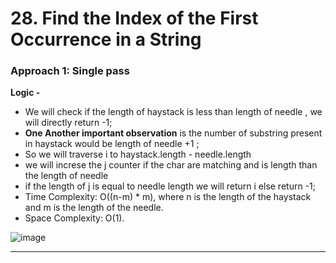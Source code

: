 # 28. Find the Index of the First Occurrence in a String
 
### Approach 1: Single pass

**Logic -** 
- We will check if the length of haystack is less than length of needle , we will directly return -1;
- **One Another important observation** is the number of substring present in haystack would be length of needle +1 ;
- So we will traverse i  to haystack.length - needle.length
- we will increse the j counter if the char are matching and is length than the length of needle
- if the length of j is equal to needle length we will return i else return -1;
- Time Complexity: O((n-m) * m), where n is the length of the haystack and m is the length of the needle.
- Space Complexity: O(1).

![image](https://github.com/Nikhilpra17/Leetcode-/assets/97670140/2b4a5da3-8142-4714-9a6a-d57b140b6277)


___
